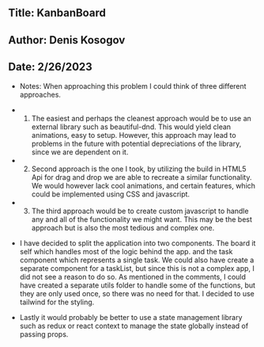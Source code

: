 
## Title: KanbanBoard

## Author: Denis Kosogov

## Date: 2/26/2023


- Notes: When approaching this problem I could think of three different approaches.

- 1. The easiest and perhaps the cleanest approach would be to use an external library such as beautiful-dnd. This would yield clean animations, easy to setup. However, this approach may lead to problems in the future with potential depreciations of the library, since we are dependent on it.

- 2. Second approach is the one I took, by utilizing the build in HTML5 Api for drag and drop we are able to recreate a similar functionality. We would however lack cool animations, and certain features, which could be implemented using CSS and javascript.


- 3. The third approach would be to create custom javascript to handle any and all of the functionality we might want. This may be the best approach but is also the most tedious and complex one.

- I have decided to split the application into two components. The board it self which handles most of the logic behind the app. and the task component which represents a single task. We could also have create a separate component for a taskList, but since this is not a complex app, I did not see a reason to do so. As mentioned in the comments, I could have created a separate utils folder to handle some of the functions, but they are only used once, so there was no need for that. I decided to use tailwind for the styling.

- Lastly it would probably be better to use a state management library such as redux or react context to manage the state globally instead of passing props.
